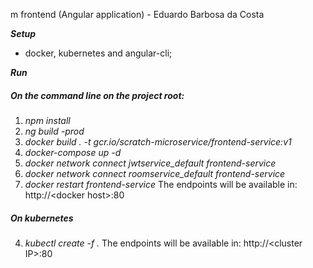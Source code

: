 m frontend (Angular application) - Eduardo Barbosa da Costa

***Setup***
* docker, kubernetes and angular-cli;

***Run***
#####  On the command line on the project root:

1. *npm install*
2. *ng build -prod*
3. *docker build . -t gcr.io/scratch-microservice/frontend-service:v1*
4. *docker-compose up -d*
5. *docker network connect jwtservice_default frontend-service*
6. *docker network connect roomservice_default frontend-service*
7. *docker restart frontend-service*
The endpoints will be available in: http://&lt;docker host&gt;:80

##### On kubernetes
4. *kubectl create -f .*
The endpoints will be available in: http://&lt;cluster IP&gt;:80
